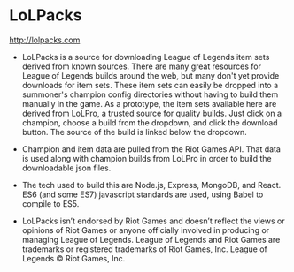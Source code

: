 # LoLPacks

http://lolpacks.com

- LoLPacks is a source for downloading League of Legends item sets derived from known sources. There are many great resources for League of Legends builds around the web, but many don't yet provide downloads for item sets. These item sets can easily be dropped into a summoner's champion config directories without having to build them manually in the game. As a prototype, the item sets available here are derived from LoLPro, a trusted source for quality builds. Just click on a champion, choose a build from the dropdown, and click the download button. The source of the build is linked below the dropdown.

- Champion and item data are pulled from the Riot Games API. That data is used along with champion builds from LoLPro in order to build the downloadable json files.

- The tech used to build this are Node.js, Express, MongoDB, and React. ES6 (and some ES7) javascript standards are used, using Babel to compile to ES5.

- LoLPacks isn’t endorsed by Riot Games and doesn’t reflect the views or opinions of Riot Games or anyone officially involved in producing or managing League of Legends. League of Legends and Riot Games are trademarks or registered trademarks of Riot Games, Inc. League of Legends © Riot Games, Inc.
